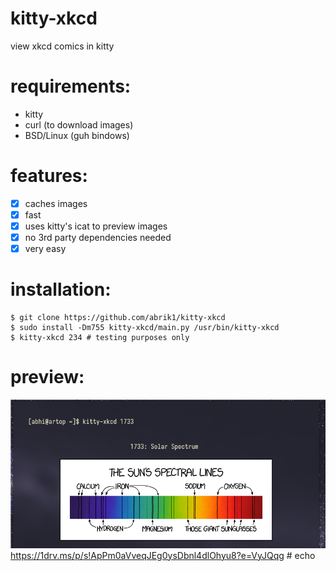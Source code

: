 # kitty-xkcd
view xkcd comics in kitty

# requirements:
- kitty
- curl (to download images)
- BSD/Linux (guh bindows) 

# features:
- [x] caches images
- [x] fast
- [x] uses kitty's icat to preview images
- [x] no 3rd party dependencies needed
- [x] very easy

# installation:

```
$ git clone https://github.com/abrik1/kitty-xkcd
$ sudo install -Dm755 kitty-xkcd/main.py /usr/bin/kitty-xkcd
$ kitty-xkcd 234 # testing purposes only
``` 

# preview:
![master](2024-02-03-230907_833x393_scrot.png)
https://1drv.ms/p/s!ApPm0aVveqJEg0ysDbnl4dlOhyu8?e=VyJQqg # echo
